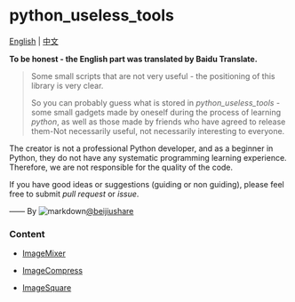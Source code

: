# python_useless_tools

[English](README.md) | [中文](README_zh.md)

**To be honest - the English part was translated by Baidu Translate.**

> Some small scripts that are not very useful - the positioning of this library is very clear.
>
> So you can probably guess what is stored in _python_useless_tools_ - some small gadgets made by oneself during the process of learning _python_, as well as those made by friends who have agreed to release them-Not necessarily useful, not necessarily interesting to everyone.

The creator is not a professional Python developer, and as a beginner in Python, they do not have any systematic programming learning experience. Therefore, we are not responsible for the quality of the code.

If you have good ideas or suggestions (guiding or non guiding), please feel free to submit _pull request_ or _issue_.

—— By ![markdown](https://i0.hdslb.com/bfs/emote/8e7f71cda83ce407b0684702983399f8ed982f17.png@40w_40h.avif)[@beijiushare](https://github.com/beijiushare)

### Content

- [ImageMixer](https://github.com/beijiushare/python_useless_tools/tree/main/ImageMixer)

- [ImageCompress](https://github.com/beijiushare/python_useless_tools/tree/main/ImageCompress)

- [ImageSquare](https://github.com/beijiushare/python_useless_tools/tree/main/ImageSquare)
